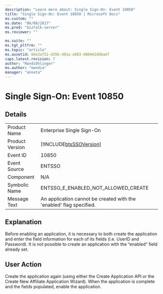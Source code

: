 ```yaml
---
description: "Learn more about: Single Sign-On: Event 10850"
title: "Single Sign-On: Event 10850 | Microsoft Docs"
ms.custom: ""
ms.date: "06/08/2017"
ms.prod: "biztalk-server"
ms.reviewer: ""

ms.suite: ""
ms.tgt_pltfrm: ""
ms.topic: "article"
ms.assetid: 04e2af52-d35b-491a-a983-d80442dd6aef
caps.latest.revision: 7
author: "MandiOhlinger"
ms.author: "mandia"
manager: "anneta"
---
```

# Single Sign-On: Event 10850
## Details  
  
|                 |                                                                     |
|-----------------|---------------------------------------------------------------------|
|  Product Name   |                      Enterprise Single Sign-On                      |
| Product Version |     [!INCLUDE[btsSSOVersion](../includes/btsssoversion-md.md)]      |
|    Event ID     |                                10850                                |
|  Event Source   |                               ENTSSO                                |
|    Component    |                                 N/A                                 |
|  Symbolic Name  |                 ENTSSO_E_ENABLED_NOT_ALLOWED_CREATE                 |
|  Message Text   | An application cannot be created with the 'enabled' flag specified. |
  
## Explanation  
 Before enabling an application, it is necessary to both create the application and enter the field information for each of its fields (i.e. UserID and Password). It is not possible to create an application with the “enabled” field already set.  
  
## User Action  
 Create the application again (using either the Create Application API or the Create New Affiliate Application Wizard). When the application is complete and the fields populated, enable the application.
